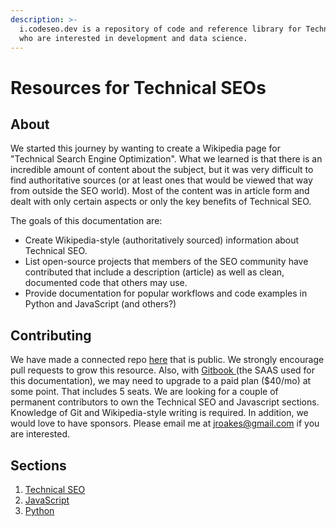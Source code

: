 ```yaml
---
description: >-
  i.codeseo.dev is a repository of code and reference library for Technical SEOs
  who are interested in development and data science.
---
```


# Resources for Technical SEOs

## About

We started this journey by wanting to create a Wikipedia page for "Technical Search Engine Optimization".  What we learned is that there is an incredible amount of content about the subject, but it was very difficult to find authoritative sources \(or at least ones that would be viewed that way from outside the SEO world\).  Most of the content was in article form and dealt with only certain aspects or only the key benefits of Technical SEO.

The goals of this documentation are:

* Create Wikipedia-style \(authoritatively sourced\) information about Technical SEO.
* List open-source projects that members of the SEO community have contributed that include a description \(article\) as well as clean, documented code that others may use.
* Provide documentation for popular workflows and code examples in Python and JavaScript \(and others?\)

## Contributing

We have made a connected repo [here](https://github.com/jroakes/iCodeSEO) that is public.  We strongly encourage pull requests to grow this resource.  Also, with [Gitbook ](https://www.gitbook.com/)\(the SAAS used for this documentation\), we may need to upgrade to a paid plan \($40/mo\) at some point.  That includes 5 seats.  We are looking for a couple of permanent contributors to own the Technical SEO and Javascript sections. Knowledge of Git and Wikipedia-style writing is required.  In addition, we would love to have sponsors.  Please email me at [jroakes@gmail.com](mailto:jroakes@gmail.com) if you are interested.

## Sections

1. [Technical SEO](technical-seo/overview/)
2. [JavaScript](javascript/overview.md)
3. [Python](python/overview/)





